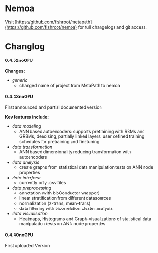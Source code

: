 Nemoa
========

Visit [https://github.com/fishroot/metapath](https://github.com/fishroot/nemoa) for full changelogs and git access.

Changlog
========

#### 0.4.52noGPU ####
**Changes:**
* *generic*
  * changed name of project from MetaPath to nemoa

#### 0.4.43noGPU ####
First announced and partial documented version

**Key features include:**
* *data modeling*
  * ANN based autoencoders: supports pretraining with RBMs and GRBMs, denoising, partially linked layers, user defined training schedules for pretraining and finetuning
* *data transformation*
  * ANN based dimensionality reducing transformation with autoencoders
* *data analysis*
  * create graphs from statistical data manipulation tests on ANN node properties
* *data interface*
  * currently only .csv files
* *data preprocessing*
  * annotation (with bioConductor wrapper)
  * linear stratification from different datasources
  * normalization (z-trans, mean-trans)
  * data filtering with bicorrelation cluster analysis 
* *data visualisation*
  * Heatmaps, Histograms and Graph-visualizations of statistical data manipulation tests on ANN node properties

#### 0.4.40noGPU ####
First uploaded Version
